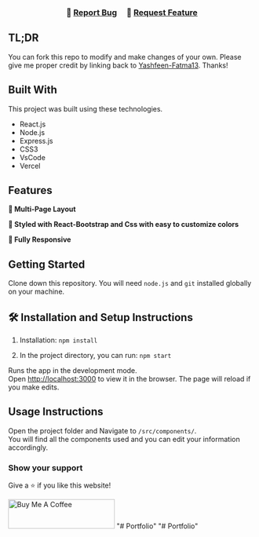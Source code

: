 

<h3 align="center">
    🔹
    <a href="https://github.com/Yashfeen-Fatma13/Portfolio/issues">Report Bug</a> &nbsp; &nbsp;
    🔹
    <a href="https://github.com/Yashfeen-fatma13/Portfolio/issues">Request Feature</a>
</h3>

## TL;DR

You can fork this repo to modify and make changes of your own. Please give me proper credit by linking back to [Yashfeen-Fatma13](https://github.com/Yashfeen-Fatma13/Portfolio). Thanks!

## Built With



This project was built using these technologies.

- React.js
- Node.js
- Express.js
- CSS3
- VsCode
- Vercel

## Features

**📖 Multi-Page Layout**

**🎨 Styled with React-Bootstrap and Css with easy to customize colors**

**📱 Fully Responsive**

## Getting Started

Clone down this repository. You will need `node.js` and `git` installed globally on your machine.

## 🛠 Installation and Setup Instructions

1. Installation: `npm install`

2. In the project directory, you can run: `npm start`

Runs the app in the development mode.\
Open [http://localhost:3000](http://localhost:3000) to view it in the browser.
The page will reload if you make edits.

## Usage Instructions

Open the project folder and Navigate to `/src/components/`. <br/>
You will find all the components used and you can edit your information accordingly.

### Show your support

Give a ⭐ if you like this website!

<a href="https://www.buymeacoffee.com/Yashfeen-Fatma13" target="_blank"><img src="https://cdn.buymeacoffee.com/buttons/v2/default-violet.png" alt="Buy Me A Coffee" height= "60px" width= "217px" ></a>
"# Portfolio" 
"# Portfolio" 
